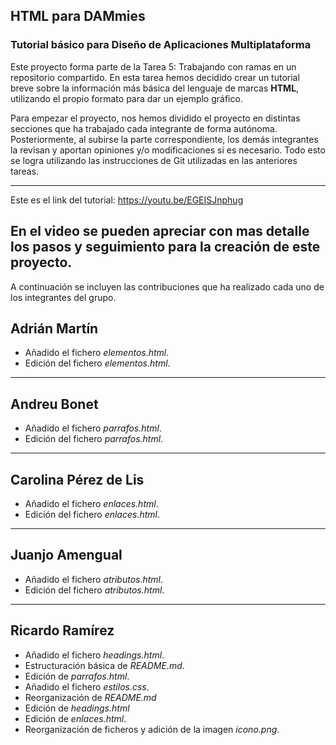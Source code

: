 ## HTML para DAMmies
### Tutorial básico para Diseño de Aplicaciones Multiplataforma

Este proyecto forma parte de la Tarea 5: Trabajando con ramas en un repositorio compartido. En esta tarea hemos decidido crear un tutorial breve sobre la información más básica del lenguaje de marcas **HTML**, utilizando el propio formato para dar un ejemplo gráfico.


Para empezar el proyecto, nos hemos dividido el proyecto en distintas secciones que ha trabajado cada integrante de forma autónoma. Posteriormente, al subirse la parte correspondiente, los demás integrantes la revisan y aportan opiniones y/o modificaciones si es necesario. Todo esto se logra utilizando las instrucciones de Git utilizadas en las anteriores tareas.

---
Este es el link del tutorial: https://youtu.be/EGEISJnphug

En el video se pueden apreciar con mas detalle los pasos y seguimiento para la creación de este proyecto.
---

A continuación se incluyen las contribuciones que ha realizado cada uno de los integrantes del grupo.


## Adrián Martín
* Añadido el fichero *elementos.html*.
* Edición del fichero *elementos.html*.
---
## Andreu Bonet
* Añadido el fichero *parrafos.html*.
* Edición del fichero *parrafos.html*.
---
## Carolina Pérez de Lis
* Añadido el fichero *enlaces.html*.
* Edición del fichero *enlaces.html*.
---
## Juanjo Amengual
* Añadido el fichero *atributos.html*.
* Edición del fichero *atributos.html*.
---
## Ricardo Ramírez
* Añadido el fichero *headings.html*.
* Estructuración básica de *README.md*.
* Edición de *parrafos.html*.
* Añadido el fichero *estilos.css*.
* Reorganización de *README.md*
* Edición de *headings.html*
* Edición de *enlaces.html*.
* Reorganización de ficheros y adición de la imagen *icono.png*.
